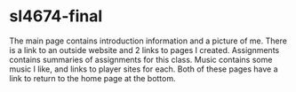 # sl4674-final
The main page contains introduction information and a picture of me.
There is a link to an outside website and 2 links to pages I created. 
Assignments contains summaries of assignments for this class.
Music contains some music I like, and links to player sites for each. 
Both of these pages have a link to return to the home page at the bottom. 
